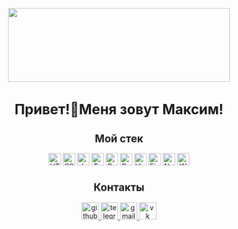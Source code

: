 <div align="center">
  <img height="150" width="450" src="https://media.tenor.com/yKjWLIFsJkEAAAAi/hello-hi.gif"/>
</div>

# <div align="center">Привет!👋Меня зовут Максим!</div>

## <div align="center">Мой стек</div>

<div align="center">  
<img src="https://img.shields.io/badge/HTML5-282C34?logo=html5&logoColor=E34F26" alt="HTML5 logo" title="HTML5" height="25" />
<img src="https://img.shields.io/badge/CSS3-282C34?logo=css3&logoColor=E34F26" alt="CSS3 logo" title="HTML5" height="25" />
<img src="https://img.shields.io/badge/JavaScript-282C34?logo=javascript&logoColor=F7DF1E" alt="JavaScript logo" title="JavaScript" height="25" />
<img src="https://img.shields.io/badge/TypeScript-282C34?logo=typescript&logoColor=3178C6" alt="TypeScript logo" title="TypeScript" height="25" />
<img src="https://img.shields.io/badge/React-282C34?logo=react&logoColor=61DAFB" alt="React logo" title="React" height="25" />
<img src="https://img.shields.io/badge/Redux-282C34?logo=redux&logoColor=764ABC" alt="Redux logo" title="Redux" height="25" />
<img src="https://img.shields.io/badge/VS%20Code-282C34?logo=visual-studio-code&logoColor=007ACC" alt="Visual Studio Code logo" title="Visual Studio Code" height="25" />
<img src="https://img.shields.io/badge/Figma-282C34?logo=figma&logoColor=007ACC" alt="Figma logo" title="Figma" height="25" />
<img src="https://img.shields.io/badge/Node.js-282C34?logo=node.js&logoColor=339933" alt="Node.js logo" title="Node.js" height="25" />
<img src="https://img.shields.io/badge/Webpack-282C34?logo=webpack&logoColor=61DAFB" alt="Webpack logo" title="Webpack" height="25" />
</div>

## <div align="center">Контакты</div>

<div align="center">
<a href="https://github.com/Maksim-Anosov" target="_blank">
<img src="https://upload.wikimedia.org/wikipedia/commons/2/24/Github_logo_svg.svg" height="35" alt="github logo"/>
</a>  
<a href="https://t.me/AnsaksS" target="_blank">
<img src="https://upload.wikimedia.org/wikipedia/commons/8/83/Telegram_2019_Logo.svg" height="35" alt="telegram logo"/>
</a>
<a href="mailto:coach.anosov.fh@gmail.com" target="_blank">
<img src="https://upload.wikimedia.org/wikipedia/commons/7/7e/Gmail_icon_%282020%29.svg" height="35" alt="gmail logo"/>
</a>  
<a href="https://vk.com/id46614753" target="_blank">
<img src="https://upload.wikimedia.org/wikipedia/commons/f/f3/VK_Compact_Logo_%282021-present%29.svg" height="35" alt="vk logo"/>
</a>  
</div>  
